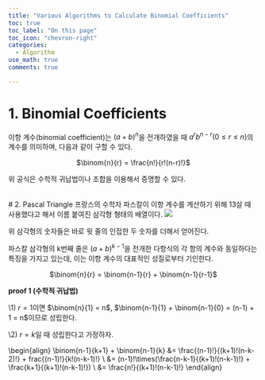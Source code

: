 ```yaml
---
title: "Various Algorithms to Calculate Binomial Coefficients"
toc: true
toc_label: "On this page"
toc_icon: "chevron-right"
categories:
  - Algorithm
use_math: true
comments: true

---
```


# 1. Binomial Coefficients
이항 계수(binomial coefficient)는 $(a + b)^{n}$을 전개하였을 때 $a^{r} b^{n-r} (0 \leq r \leq n)$의 계수를 의미하며, 다음과 같이 구할 수 있다.

<center>$\binom{n}{r} = \frac{n!}{r!(n-r)!}$</center>

위 공식은 수학적 귀납법이나 조합을 이용해서 증명할 수 있다.


<br/>
# 2. Pascal Triangle
프랑스의 수학자 파스칼이 이항 계수를 계산하기 위해 13살 때 사용했다고 해서 이름 붙여진 삼각형 형태의 배열이다.

<img src="https://user-images.githubusercontent.com/88201512/132992449-be0a3835-7100-4213-b41c-b0ccb849e8d7.PNG">

위 삼각형의 숫자들은 바로 윗 줄의 인접한 두 숫자를 더해서 얻어진다.

파스칼 삼각형의 k번째 줄은 $(a + b)^{k-1}$을 전개한 다항식의 각 항의 계수와 동일하다는 특징을 가지고 있는데, 이는 이항 계수의 대표적인 성질로부터 기인한다.

<center>$\binom{n}{r} = \binom{n-1}{r} + \binom{n-1}{r-1}$</center>

**proof 1 (수학적 귀납법)**

\1) $r = 1$이면 $\binom{n}{1} = n$, $\binom{n-1}{1} + \binom{n-1}{0} = (n-1) + 1 = n$이므로 성립한다.

\2) $r = k$일 때 성립한다고 가정하자.

\begin{align}
\binom{n-1}{k+1} + \binom{n-1}{k} &= \frac{(n-1)!}{(k+1)!(n-k-2)!} + frac{(n-1)!}{k!(n-k-1)!} \\
&= (n-1)!\times(\frac{n-k-1}{(k+1)!(n-k-1)!} + \frac{k+1}{(k+1)!(n-k-1)!}) \\
&= \frac{n!}{(k+1)!(n-k-1)!}
\end{align}
